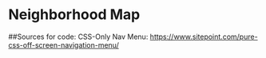 # Neighborhood Map

##Sources for code:
CSS-Only Nav Menu: https://www.sitepoint.com/pure-css-off-screen-navigation-menu/